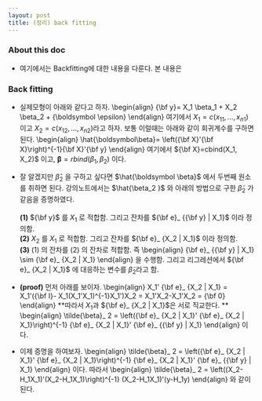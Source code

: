 ```yaml
---
layout: post
title: (정리) back fitting 
---
```


### About this doc 

- 여기에서는 Backfitting에 대한 내용을 다룬다. 본 내용은 

### Back fitting 

- 실제모형이 아래와 같다고 하자. 
\begin{align}
{\bf y}= X_1 \beta_1 + X_2 \beta_2 + {\boldsymbol \epsilon} 
\end{align}
여기에서 $X_1=c(x_{11},\dots,x_{n1})$ 이고 $X_2=c(x_{12},\dots,x_{n2})$라고 하자. 보통 이럴때는 아래와 같이 회귀계수를 구하면 된다. 
\begin{align}
\hat{\boldsymbol\beta}= \left({\bf X}'{\bf X}\right)^{-1}{\bf X}'{\bf y}
\end{align}
여기에서 ${\bf X}=cbind(X_1, X_2)$ 이고, ${\boldsymbol \beta}=rbind(\beta_1,\beta_2)$ 이다. 

- 잘 알겠지만 $\hat{\beta}_ 2$ 을 구하고 싶다면 $\hat{\boldsymbol \beta}$ 에서 두번째 원소를 취하면 된다. 강의노트에서는 $\hat{\beta_2 }$ 와 아래의 방법으로 구한 $\tilde{\beta}_ 2$ 가 같음을 증명하였다. <br/><br/>
**(1)** ${\bf y}$ 를 $X_1$ 로 적합함. 그리고 잔차를 ${\bf e}_ {{\bf y} | X_1}$ 이라 정의함. <br/>
**(2)** $X_2$ 를 $X_1$ 로 적합함. 그리고 잔차를 ${\bf e}_ {X_2 | X_1}$ 이라 정의함. <br/>
**(3)** (1) 의 잔차를 (2) 의 잔차로 적합함. 즉
\begin{align}
{\bf e}_ {{\bf y} | X_1} \sim {\bf e}_ {X_2 | X_1}
\end{align}
을 수행함. 그리고 리그레션에서 ${\bf e}_ {X_2 | X_1}$ 에 대응하는 변수를 $\tilde \beta_2$라고 함. 

- **(proof)** 먼저 아래를 보이자. 
\begin{align}
X_1' {\bf e}_ {X_2 | X_1}  = X_1'({\bf I}- X_1(X_1'X_1)^{-1}X_1')X_2 = X_1'X_2-X_1'X_2 =  {\bf 0}
\end{align}
**따라서 $X_1$과 ${\bf e}_ {X_2 | X_1}$은 서로 직교한다. ** 
\begin{align}
\tilde{\beta}_ 2 =  \left({\bf e}_ {X_2 | X_1}'  {\bf e}_ {X_2 | X_1}\right)^{-1} {\bf e}_ {X_2 | X_1}' {\bf e}_ {{\bf y} | X_1}
\end{align}
이다. 

- 이제 증명을 하여보자. 
\begin{align}
\tilde{\beta}_ 2 =  \left({\bf e}_ {X_2 | X_1}'  {\bf e}_ {X_2 | X_1}\right)^{-1} {\bf e}_ {X_2 | X_1}' {\bf e}_ {{\bf y} | X_1}
\end{align}
이다. 따라서 
\begin{align}
\tilde{\beta}_ 2 =  \left((X_2-H_1X_1)'(X_2-H_1X_1)\right)^{-1} (X_2-H_1X_1)'(y-H_1y)
\end{align}
와 같이 된다. 

